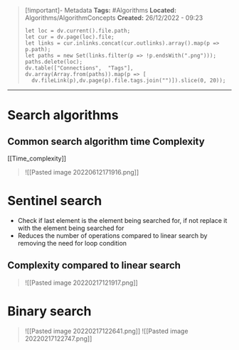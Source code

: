 > [!important]- Metadata
> **Tags:** #Algorithms 
> **Located:** Algorithms/AlgorithmConcepts
> **Created:** 26/12/2022 - 09:23
> ```dataviewjs
>let loc = dv.current().file.path;
>let cur = dv.page(loc).file;
>let links = cur.inlinks.concat(cur.outlinks).array().map(p => p.path);
>let paths = new Set(links.filter(p => !p.endsWith(".png")));
>paths.delete(loc);
>dv.table(["Connections",  "Tags"], dv.array(Array.from(paths)).map(p => [
>   dv.fileLink(p),dv.page(p).file.tags.join("")]).slice(0, 20));
> ```

___
# Search algorithms
## Common search algorithm time Complexity 
[[Time_complexity]]
> ![[Pasted image 20220612171916.png]]
# Sentinel search
- Check if last element is the element being searched for, if not replace it with the element being searched for
- Reduces the number of operations compared to linear search by removing the need for loop condition

## Complexity compared to linear search
>![[Pasted image 20220217121917.png]]

# Binary search
>![[Pasted image 20220217122641.png]]
>![[Pasted image 20220217122747.png]]
